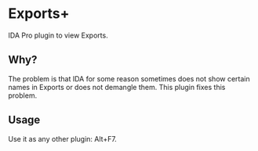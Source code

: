 # Exports+

IDA Pro plugin to view Exports.


## Why?

The problem is that IDA for some reason sometimes does not show certain names in Exports or does not demangle them. This plugin fixes this problem.


## Usage

Use it as any other plugin: Alt+F7.
